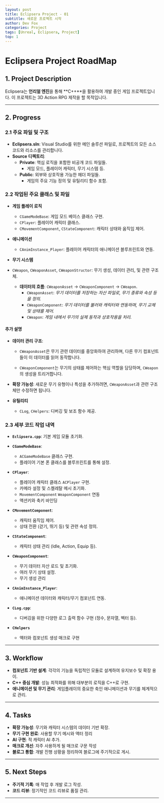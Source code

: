 ```yaml
---
layout: post
title: Eclipsera Project - 01
subtitle: 새로운 프로젝트 시작
author: Dev Fox
categories: Project
tags: [Unreal, Eclipsera, Project]
top: 1
---
```





# Eclipsera Project RoadMap

## 1. Project Description
Eclipsera는 **언리얼 엔진**을 통해 **C++**을 활용하여 개발 중인 게임 프로젝트입니다. 이 프로젝트는 3D Action RPG 제작을 할 목적입니다.

---

## 2. Progress

### 2.1 주요 파일 및 구조
- **Eclipsera.sln**: Visual Studio를 위한 메인 솔루션 파일로, 프로젝트의 모든 소스 코드와 리소스를 관리합니다.
- **Source 디렉토리**:
  - **Private**: 핵심 로직을 포함한 비공개 코드 파일들.
    - 게임 모드, 플레이어 캐릭터, 무기 시스템 등.
  - **Public**: 외부와 상호작용 가능한 헤더 파일들.
    - 게임의 주요 기능 정의 및 유틸리티 함수 포함.

### 2.2 작업된 주요 클래스 및 파일
- **게임 플레이 로직**
  - `CGameModeBase`: 게임 모드 베이스 클래스 구현.
  - `CPlayer`: 플레이어 캐릭터 클래스.
  - `CMovementComponent`, `CStateComponent`: 캐릭터 상태와 움직임 제어.
- **애니메이션**
  - `CAnimInstance_Player`: 플레이어 캐릭터의 애니메이션 블루프린트와 연동.

- **무기 시스템**

- `CWeapon`, `CWeaponAsset`, `CWeaponStructor`: 무기 생성, 데이터 관리, 및 관련 구조체.
  - **데이터의 흐름**: `CWeaponAsset` → `CWeaponComponent` → `CWeapon`.
    - `CWeaponAsset`: *무기 데이터를 저장하는 자산 파일로, 무기 종류와 속성 등을 정의.*
    - `CWeaponComponent`: *무기 데이터를 불러와 캐릭터와 연동하며, 무기 교체 및 상태를 제어.*
    - `CWeapon`: *게임 내에서 무기의 실제 동작과 상호작용을 처리.*
    
#### 추가 설명
- **데이터 관리 구조**:
  - `CWeaponAsset`은 무기 관련 데이터를 중앙화하여 관리하며, 다른 무기 컴포넌트들이 이 데이터를 읽어 동작합니다.

  - `CWeaponComponent`는 무기의 상태를 제어하는 핵심 역할을 담당하며, `CWeapon`의 생성을 트리거합니다.
  
- **확장 가능성**: 새로운 무기 유형이나 특성을 추가하려면, `CWeaponAsset`과 관련 구조체만 수정하면 됩니다.

- **유틸리티**
  - `CLog`, `CHelpers`: 디버깅 및 보조 함수 제공.

### 2.3 세부 코드 작업 내역
- **`Eclipsera.cpp`**: 기본 게임 모듈 초기화.

- **`CGameModeBase`**:
  - `ACGameModeBase` 클래스 구현.
  - 플레이어 기본 폰 클래스를 블루프린트를 통해 설정.
  
  
- **`CPlayer`**:
  - 플레이어 캐릭터 클래스 `ACPlayer` 구현.
  - 카메라 설정 및 스켈레탈 메시 초기화.
  - `MovementComponent` `WeaponComponent` 연동
  - 액션키와 축키 바인딩
  
  
- **`CMovementComponent`**:
  - 캐릭터 움직임 제어.
  - 상태 전환 (걷기, 뛰기 등) 및 관련 속성 정의.
 
  
- **`CStateComponent`**:
  - 캐릭터 상태 관리 (Idle, Action, Equip 등).
  
- **`CWeaponComponent`**:
  - 무기 데이터 자산 로드 및 초기화.
  - 여러 무기 상태 설정.
  - 무기 생성 관리
  
- **`CAnimInstance_Player`**:
  - 애니메이션 데이터와 캐릭터/무기 컴포넌트 연동.
  
- **`CLog.cpp`**:
  - 디버깅을 위한 다양한 로그 출력 함수 구현 (정수, 문자열, 벡터 등).

- **`CHelpers`**
    - 액터와 컴포넌트 생성 매크로 구현
   
---

## 3. Workflow
- **컴포넌트 기반 설계**: 각각의 기능을 독립적인 모듈로 설계하여 유지보수 및 확장 용이.
- **C++ 중심 개발**: 성능 최적화를 위해 대부분의 로직을 C++로 구현.
- **애니메이션 및 무기 관리**: 게임플레이의 중요한 축인 애니메이션과 무기를 체계적으로 관리.


---

## 4. Tasks
- **확장 가능성**: 무기와 캐릭터 시스템의 데이터 기반 확장.
- **무기 구현 완료**: 사용할 무기 메시와 액터 정리
- **AI 구현**: 적 캐릭터 AI 추가.
- **매크로 개선**: 자주 사용하게 될 매크로 구문 작성
- **블로그 통합**: 개발 진행 상황을 정리하여 블로그에 주기적으로 게시.

---

## 5. Next Steps
- **주기적 기록**: 매 작업 후 개발 로그 작성.
- **코드 리뷰**: 정기적인 코드 리뷰로 품질 관리.

---
